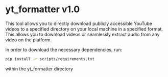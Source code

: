 # yt_formatter v1.0

This tool allows you to directly download publicly accessible YouTube videos to a specified directory on your local machine in a specified format. This allows you to download videos or seamlessly extract audio from any video on the platform. 

In order to download the necessary dependencies, run:

```bash
pip install -r scripts/requirements.txt
```

within the yt_formatter directory
